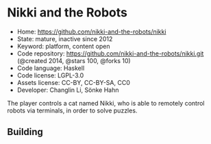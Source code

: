 # Nikki and the Robots

- Home: https://github.com/nikki-and-the-robots/nikki
- State: mature, inactive since 2012
- Keyword: platform, content open
- Code repository: https://github.com/nikki-and-the-robots/nikki.git (@created 2014, @stars 100, @forks 10)
- Code language: Haskell
- Code license: LGPL-3.0
- Assets license: CC-BY, CC-BY-SA, CC0
- Developer: Changlin Li, Sönke Hahn

The player controls a cat named Nikki, who is able to remotely control robots via terminals, in order to solve puzzles.

## Building
